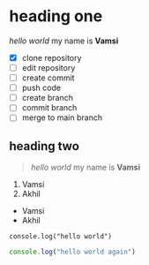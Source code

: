 # heading one
*hello world* my name is **Vamsi**

- [x] clone repository
- [ ] edit repository
- [ ] create commit
- [ ] push code
- [ ] create branch
- [ ] commit branch
- [ ] merge to main branch

## heading two
> *hello world* my name is **Vamsi**

1. Vamsi
2. Akhil

- Vamsi
- Akhil

`console.log("hello world")`

```js
console.log("hello world again")
```
